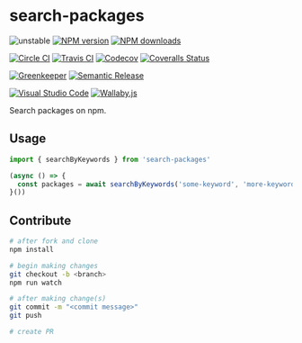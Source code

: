 # search-packages

![unstable][unstable-image]
[![NPM version][npm-image]][npm-url]
[![NPM downloads][downloads-image]][downloads-url]

[![Circle CI][circleci-image]][circleci-url]
[![Travis CI][travis-image]][travis-url]
[![Codecov][codecov-image]][codecov-url]
[![Coveralls Status][coveralls-image]][coveralls-url]

[![Greenkeeper][greenkeeper-image]][greenkeeper-url]
[![Semantic Release][semantic-release-image]][semantic-release-url]

[![Visual Studio Code][vscode-image]][vscode-url]
[![Wallaby.js][wallaby-image]][wallaby-url]

Search packages on npm.

## Usage

```ts
import { searchByKeywords } from 'search-packages'

(async () => {
  const packages = await searchByKeywords('some-keyword', 'more-keywords') // ['pkg-a', 'pkg-b']
}())
```

## Contribute

```sh
# after fork and clone
npm install

# begin making changes
git checkout -b <branch>
npm run watch

# after making change(s)
git commit -m "<commit message>"
git push

# create PR
```

[circleci-image]: https://circleci.com/gh/unional/search-packages/tree/master.svg?style=shield
[circleci-url]: https://circleci.com/gh/unional/search-packages/tree/master
[codecov-image]: https://codecov.io/gh/unional/search-packages/branch/master/graph/badge.svg
[codecov-url]: https://codecov.io/gh/unional/search-packages
[coveralls-image]: https://coveralls.io/repos/github/unional/search-packages/badge.svg?branch=master
[coveralls-url]: https://coveralls.io/github/unional/search-packages?branch=master
[downloads-image]: https://img.shields.io/npm/dm/search-packages.svg?style=flat
[downloads-url]: https://npmjs.org/package/search-packages
[greenkeeper-image]: https://badges.greenkeeper.io/unional/search-packages.svg
[greenkeeper-url]: https://greenkeeper.io/
[npm-image]: https://img.shields.io/npm/v/search-packages.svg?style=flat
[npm-url]: https://npmjs.org/package/search-packages
[semantic-release-image]: https://img.shields.io/badge/%20%20%F0%9F%93%A6%F0%9F%9A%80-semantic--release-e10079.svg
[semantic-release-url]: https://github.com/semantic-release/semantic-release
[travis-image]: https://img.shields.io/travis/unional/search-packages/master.svg?style=flat
[travis-url]: https://travis-ci.org/unional/search-packages?branch=master
[unstable-image]: https://img.shields.io/badge/stability-unstable-yellow.svg
[vscode-image]: https://img.shields.io/badge/vscode-ready-green.svg
[vscode-url]: https://code.visualstudio.com/
[wallaby-image]: https://img.shields.io/badge/wallaby.js-configured-green.svg
[wallaby-url]: https://wallabyjs.com
